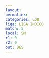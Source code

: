 ```yaml
---
layout: 
permalink: 
categories: LO8
liga: LIGA INDIGO
match: 5
local: SM
r1: 0
r2: 0
out: DES
---
```

